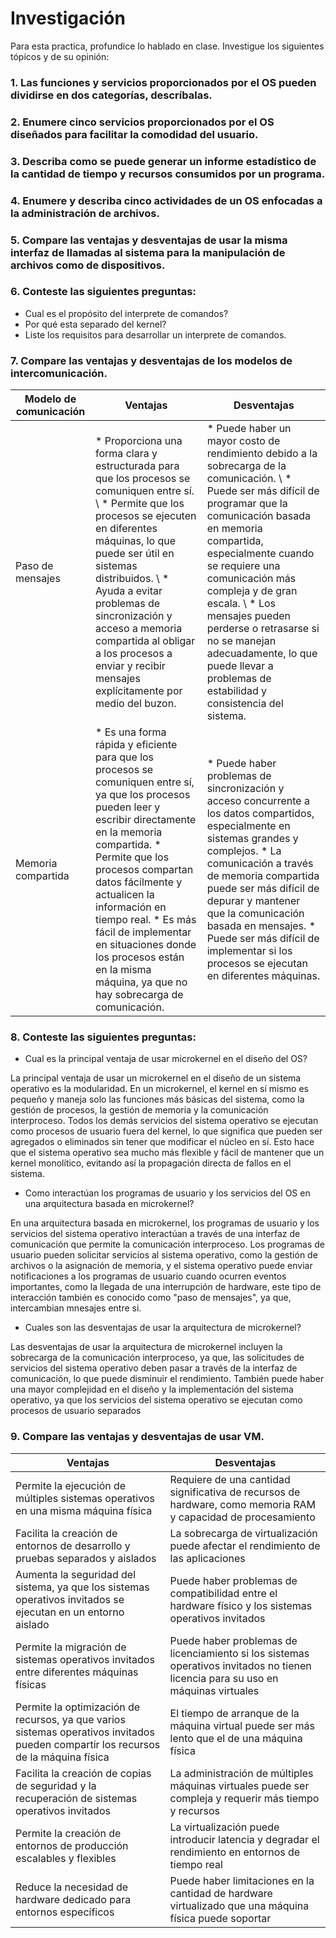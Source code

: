 # Investigación
Para esta practica, profundice lo hablado en clase. Investigue los siguientes tópicos y de su opinión:
### 1. Las funciones y servicios proporcionados por el OS pueden dividirse en dos categorías, descríbalas.
### 2. Enumere cinco servicios proporcionados por el OS diseñados para facilitar la comodidad del usuario.
### 3. Describa como se puede generar un informe estadístico de la cantidad de tiempo y recursos consumidos por un programa.
### 4. Enumere y describa cinco actividades de un OS enfocadas a la administración de archivos.
### 5. Compare las ventajas y desventajas de usar la misma interfaz de llamadas al sistema para la manipulación de archivos como de dispositivos.
### 6. Conteste las siguientes preguntas:
* Cual es el propósito del interprete de comandos?
* Por qué esta separado del kernel?
* Liste los requisitos para desarrollar un interprete de comandos.
### 7. Compare las ventajas y desventajas de los modelos de intercomunicación.

| Modelo de comunicación | Ventajas | Desventajas |
| --- | --- | --- |
| Paso de mensajes | * Proporciona una forma clara y estructurada para que los procesos se comuniquen entre sí. \ * Permite que los procesos se ejecuten en diferentes máquinas, lo que puede ser útil en sistemas distribuidos. \ * Ayuda a evitar problemas de sincronización y acceso a memoria compartida al obligar a los procesos a enviar y recibir mensajes explícitamente por medio del buzon. | * Puede haber un mayor costo de rendimiento debido a la sobrecarga de la comunicación. \ * Puede ser más difícil de programar que la comunicación basada en memoria compartida, especialmente cuando se requiere una comunicación más compleja y de gran escala. \ * Los mensajes pueden perderse o retrasarse si no se manejan adecuadamente, lo que puede llevar a problemas de estabilidad y consistencia del sistema. |
| Memoria compartida | * Es una forma rápida y eficiente para que los procesos se comuniquen entre sí, ya que los procesos pueden leer y escribir directamente en la memoria compartida. * Permite que los procesos compartan datos fácilmente y actualicen la información en tiempo real. * Es más fácil de implementar en situaciones donde los procesos están en la misma máquina, ya que no hay sobrecarga de comunicación. | * Puede haber problemas de sincronización y acceso concurrente a los datos compartidos, especialmente en sistemas grandes y complejos. * La comunicación a través de memoria compartida puede ser más difícil de depurar y mantener que la comunicación basada en mensajes. * Puede ser más difícil de implementar si los procesos se ejecutan en diferentes máquinas. |


### 8. Conteste las siguientes preguntas:
* Cual es la principal ventaja de usar microkernel en el diseño del OS?

La principal ventaja de usar un microkernel en el diseño de un sistema operativo es la modularidad. En un microkernel, el kernel en sí mismo es pequeño y maneja solo las funciones más básicas del sistema, como la gestión de procesos, la gestión de memoria y la comunicación interproceso. Todos los demás servicios del sistema operativo se ejecutan como procesos de usuario fuera del kernel, lo que significa que pueden ser agregados o eliminados sin tener que modificar el núcleo en sí. Esto hace que el sistema operativo sea mucho más flexible y fácil de mantener que un kernel monolítico, evitando así la propagación directa de fallos en el sistema.

* Como interactúan los programas de usuario y los servicios del OS en una arquitectura basada en microkernel?

En una arquitectura basada en microkernel, los programas de usuario y los servicios del sistema operativo interactúan a través de una interfaz de comunicación que permite la comunicación interproceso. Los programas de usuario pueden solicitar servicios al sistema operativo, como la gestión de archivos o la asignación de memoria, y el sistema operativo puede enviar notificaciones a los programas de usuario cuando ocurren eventos importantes, como la llegada de una interrupción de hardware, este tipo de interacción también es conocido como "paso de mensajes", ya que, intercambian mnesajes entre si.

* Cuales son las desventajas de usar la arquitectura de microkernel?

Las desventajas de usar la arquitectura de microkernel incluyen la sobrecarga de la comunicación interproceso, ya que, las solicitudes de servicios del sistema operativo deben pasar a través de la interfaz de comunicación, lo que puede disminuir el rendimiento. También puede haber una mayor complejidad en el diseño y la implementación del sistema operativo, ya que los servicios del sistema operativo se ejecutan como procesos de usuario separados

### 9. Compare las ventajas y desventajas de usar VM.

| Ventajas | Desventajas |
| --- | --- |
| Permite la ejecución de múltiples sistemas operativos en una misma máquina física | Requiere de una cantidad significativa de recursos de hardware, como memoria RAM y capacidad de procesamiento |
| Facilita la creación de entornos de desarrollo y pruebas separados y aislados | La sobrecarga de virtualización puede afectar el rendimiento de las aplicaciones |
| Aumenta la seguridad del sistema, ya que los sistemas operativos invitados se ejecutan en un entorno aislado | Puede haber problemas de compatibilidad entre el hardware físico y los sistemas operativos invitados |
| Permite la migración de sistemas operativos invitados entre diferentes máquinas físicas | Puede haber problemas de licenciamiento si los sistemas operativos invitados no tienen licencia para su uso en máquinas virtuales |
| Permite la optimización de recursos, ya que varios sistemas operativos invitados pueden compartir los recursos de la máquina física | El tiempo de arranque de la máquina virtual puede ser más lento que el de una máquina física |
| Facilita la creación de copias de seguridad y la recuperación de sistemas operativos invitados | La administración de múltiples máquinas virtuales puede ser compleja y requerir más tiempo y recursos |
| Permite la creación de entornos de producción escalables y flexibles | La virtualización puede introducir latencia y degradar el rendimiento en entornos de tiempo real |
| Reduce la necesidad de hardware dedicado para entornos específicos | Puede haber limitaciones en la cantidad de hardware virtualizado que una máquina física puede soportar |
